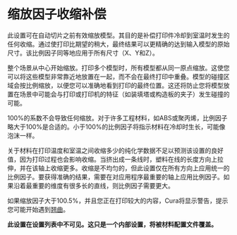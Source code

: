 缩放因子收缩补偿
====
<!--if cura_version >= 4.8-->此设置可在自动切片之前有效缩放模型。其目的是补偿打印件冷却到室温时发生的任何收缩。通过使打印比期望的稍大，最终结果可以更精确的达到输入模型的原始尺寸。该比例因子同等地应用于所有尺寸（X、Y和Z）。

整个场景从中心开始缩放。打印多个模型时，所有模型都从同一原点缩放。这使您可以将这些模型非常靠近地放置在一起，而不会在最终打印中重叠。模型的碰撞区域会按比例缩放，以便您可以准确地看到打印的最终位置。这还将防止您将模型放置在场景中可能会与打印或打印机的特征（如装填塔或构造板的夹子）发生碰撞的可能。

100%的系数不会导致任何缩放。对于许多工程材料，如ABS或聚丙烯，比例因子略大于100%是合适的。小于100%的比例因子将指示材料在冷却时生长，可能像泡沫一样。

关于材料在打印温度和室温之间收缩多少的纯化学数据不足以预测该设置的良好值，因为打印过程也会影响收缩。当挤出成一条线时，塑料在线的长度方向上拉伸，并在该轴上收缩更多。收缩是不均匀的，但此设置仅在所有方向上应用统一的比例因子。要获得准确的结果，需要在对应用程序最重要的轴上应用比例因子。如果沿着最重要的维度有很多长的直线，则比例因子需要更大。

如果缩放因子大于100.5%，并且您正在打印较大的内容，Cura将显示警告，提示您可能开始遇到[翘曲](../troubleshooting/warping.md)。<!--endif-->

<!--if cura_version < 4.8:这是一个描述性的设置，让Cura知道当材料从打印温度冷却到室温时会收缩多少。

此设置当前不用于切片。它目前仅用于在打印大型物品时，如果收缩率大于0.5%，则向用户显示警告。
-->
**此设置在设置列表中不可见。这只是一个内部设置，将被材料配置文件覆盖。**
